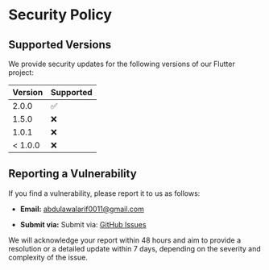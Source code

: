 # Security Policy

## Supported Versions

We provide security updates for the following versions of our Flutter project:

| Version | Supported          |
| ------- | ------------------ |
| 2.0.0   | :white_check_mark: |
| 1.5.0   | :x:                |
| 1.0.1   | :x:                |
| < 1.0.0 | :x:                |

## Reporting a Vulnerability

If you find a vulnerability, please report it to us as follows:

- **Email:** abdulawalarif0011@gmail.com

- **Submit via:** Submit via: [GitHub Issues](https://github.com/abdulawalarif/network_request_with_bloc/issues)



We will acknowledge your report within 48 hours and aim to provide a resolution or a detailed update within 7 days, depending on the severity and complexity of the issue.
